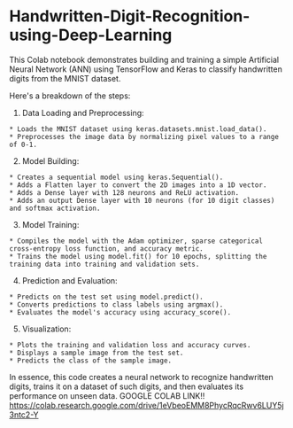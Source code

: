 # Handwritten-Digit-Recognition-using-Deep-Learning
This Colab notebook demonstrates building and training a simple Artificial Neural Network (ANN) using TensorFlow and Keras to classify handwritten digits from the MNIST dataset.

Here's a breakdown of the steps:

  1. Data Loading and Preprocessing:

    * Loads the MNIST dataset using keras.datasets.mnist.load_data().
    * Preprocesses the image data by normalizing pixel values to a range of 0-1.
  
  2. Model Building:

    * Creates a sequential model using keras.Sequential().
    * Adds a Flatten layer to convert the 2D images into a 1D vector.
    * Adds a Dense layer with 128 neurons and ReLU activation.
    * Adds an output Dense layer with 10 neurons (for 10 digit classes) and softmax activation.

  3. Model Training:

    * Compiles the model with the Adam optimizer, sparse categorical cross-entropy loss function, and accuracy metric.
    * Trains the model using model.fit() for 10 epochs, splitting the training data into training and validation sets.

  4. Prediction and Evaluation:

    * Predicts on the test set using model.predict().
    * Converts predictions to class labels using argmax().
    * Evaluates the model's accuracy using accuracy_score().
  
  5. Visualization:

    * Plots the training and validation loss and accuracy curves.
    * Displays a sample image from the test set.
    * Predicts the class of the sample image.
In essence, this code creates a neural network to recognize handwritten digits, trains it on a dataset of such digits, and then evaluates its performance on unseen data.
GOOGLE COLAB LINK!!
https://colab.research.google.com/drive/1eVbeoEMM8PhycRqcRwv6LUY5j3ntc2-Y
